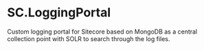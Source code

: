 # SC.LoggingPortal
Custom logging portal for Sitecore based on MongoDB as a central collection point with SOLR to search through the log files.
